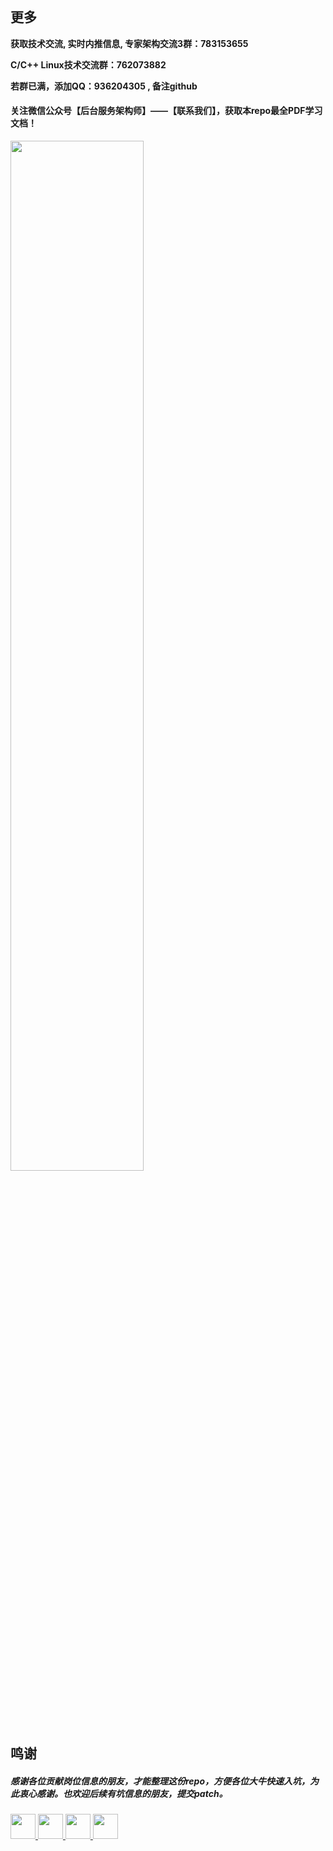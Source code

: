 

<br/>

## 更多

**获取技术交流, 实时内推信息, 专家架构交流3群：783153655**

**C/C++ Linux技术交流群：762073882**

**若群已满，添加QQ：936204305 , 备注github**

#### 关注微信公众号【后台服务架构师】——【联系我们】，获取本repo最全PDF学习文档！

<img width="65%" height="65%" src="https://user-images.githubusercontent.com/87457873/130796999-03af3f54-3719-47b4-8e41-2e762ab1c68b.png"/>

<br/>

## 鸣谢

##### 感谢各位贡献岗位信息的朋友，才能整理这份repo，方便各位大牛快速入坑，为此衷心感谢。也欢迎后续有坑信息的朋友，提交patch。

<a href="https://github.com/wangbojing">
    <img src="https://avatars2.githubusercontent.com/u/18027560?s=400&v=4" width="40px">
</a> 
<a href="https://github.com/liaoqingfu">
    <img src="https://avatars3.githubusercontent.com/u/15181717?s=400&v=4" width="40px">
</a> 
<a href="https://github.com/hanaper">
    <img src="https://avatars1.githubusercontent.com/u/15226252?s=400&v=4" width="40px">
</a> 
<a href="https://github.com/halleywj">
    <img src="https://avatars1.githubusercontent.com/u/11271621?s=400&v=4" width="40px">
</a> 


